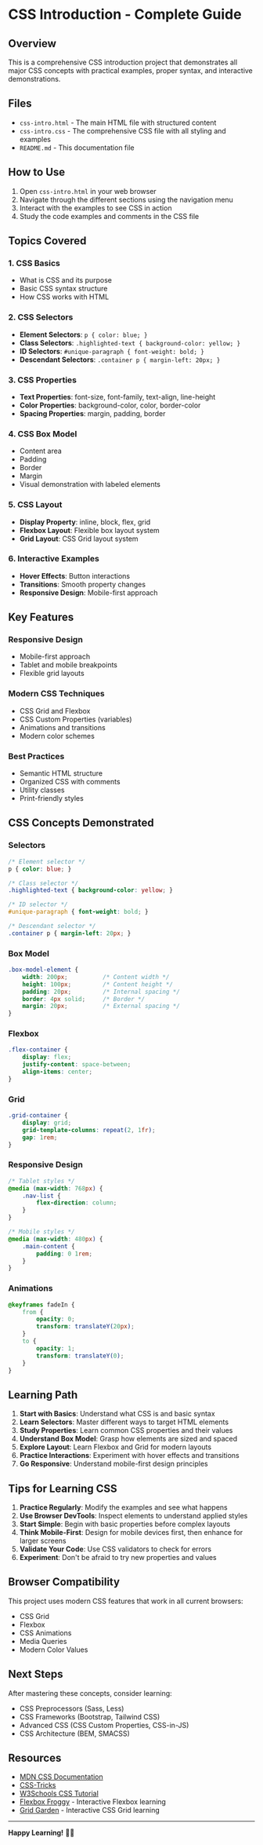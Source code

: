 # CSS Introduction - Complete Guide

## Overview
This is a comprehensive CSS introduction project that demonstrates all major CSS concepts with practical examples, proper syntax, and interactive demonstrations.

## Files
- `css-intro.html` - The main HTML file with structured content
- `css-intro.css` - The comprehensive CSS file with all styling and examples
- `README.md` - This documentation file

## How to Use
1. Open `css-intro.html` in your web browser
2. Navigate through the different sections using the navigation menu
3. Interact with the examples to see CSS in action
4. Study the code examples and comments in the CSS file

## Topics Covered

### 1. CSS Basics
- What is CSS and its purpose
- Basic CSS syntax structure
- How CSS works with HTML

### 2. CSS Selectors
- **Element Selectors**: `p { color: blue; }`
- **Class Selectors**: `.highlighted-text { background-color: yellow; }`
- **ID Selectors**: `#unique-paragraph { font-weight: bold; }`
- **Descendant Selectors**: `.container p { margin-left: 20px; }`

### 3. CSS Properties
- **Text Properties**: font-size, font-family, text-align, line-height
- **Color Properties**: background-color, color, border-color
- **Spacing Properties**: margin, padding, border

### 4. CSS Box Model
- Content area
- Padding
- Border
- Margin
- Visual demonstration with labeled elements

### 5. CSS Layout
- **Display Property**: inline, block, flex, grid
- **Flexbox Layout**: Flexible box layout system
- **Grid Layout**: CSS Grid layout system

### 6. Interactive Examples
- **Hover Effects**: Button interactions
- **Transitions**: Smooth property changes
- **Responsive Design**: Mobile-first approach

## Key Features

### Responsive Design
- Mobile-first approach
- Tablet and mobile breakpoints
- Flexible grid layouts

### Modern CSS Techniques
- CSS Grid and Flexbox
- CSS Custom Properties (variables)
- Animations and transitions
- Modern color schemes

### Best Practices
- Semantic HTML structure
- Organized CSS with comments
- Utility classes
- Print-friendly styles

## CSS Concepts Demonstrated

### Selectors
```css
/* Element selector */
p { color: blue; }

/* Class selector */
.highlighted-text { background-color: yellow; }

/* ID selector */
#unique-paragraph { font-weight: bold; }

/* Descendant selector */
.container p { margin-left: 20px; }
```

### Box Model
```css
.box-model-element {
    width: 200px;          /* Content width */
    height: 100px;         /* Content height */
    padding: 20px;         /* Internal spacing */
    border: 4px solid;     /* Border */
    margin: 20px;          /* External spacing */
}
```

### Flexbox
```css
.flex-container {
    display: flex;
    justify-content: space-between;
    align-items: center;
}
```

### Grid
```css
.grid-container {
    display: grid;
    grid-template-columns: repeat(2, 1fr);
    gap: 1rem;
}
```

### Responsive Design
```css
/* Tablet styles */
@media (max-width: 768px) {
    .nav-list {
        flex-direction: column;
    }
}

/* Mobile styles */
@media (max-width: 480px) {
    .main-content {
        padding: 0 1rem;
    }
}
```

### Animations
```css
@keyframes fadeIn {
    from {
        opacity: 0;
        transform: translateY(20px);
    }
    to {
        opacity: 1;
        transform: translateY(0);
    }
}
```

## Learning Path

1. **Start with Basics**: Understand what CSS is and basic syntax
2. **Learn Selectors**: Master different ways to target HTML elements
3. **Study Properties**: Learn common CSS properties and their values
4. **Understand Box Model**: Grasp how elements are sized and spaced
5. **Explore Layout**: Learn Flexbox and Grid for modern layouts
6. **Practice Interactions**: Experiment with hover effects and transitions
7. **Go Responsive**: Understand mobile-first design principles

## Tips for Learning CSS

1. **Practice Regularly**: Modify the examples and see what happens
2. **Use Browser DevTools**: Inspect elements to understand applied styles
3. **Start Simple**: Begin with basic properties before complex layouts
4. **Think Mobile-First**: Design for mobile devices first, then enhance for larger screens
5. **Validate Your Code**: Use CSS validators to check for errors
6. **Experiment**: Don't be afraid to try new properties and values

## Browser Compatibility
This project uses modern CSS features that work in all current browsers:
- CSS Grid
- Flexbox
- CSS Animations
- Media Queries
- Modern Color Values

## Next Steps
After mastering these concepts, consider learning:
- CSS Preprocessors (Sass, Less)
- CSS Frameworks (Bootstrap, Tailwind CSS)
- Advanced CSS (CSS Custom Properties, CSS-in-JS)
- CSS Architecture (BEM, SMACSS)

## Resources
- [MDN CSS Documentation](https://developer.mozilla.org/en-US/docs/Web/CSS)
- [CSS-Tricks](https://css-tricks.com/)
- [W3Schools CSS Tutorial](https://www.w3schools.com/css/)
- [Flexbox Froggy](https://flexboxfroggy.com/) - Interactive Flexbox learning
- [Grid Garden](https://cssgridgarden.com/) - Interactive CSS Grid learning

---

**Happy Learning!** 🎨✨ 